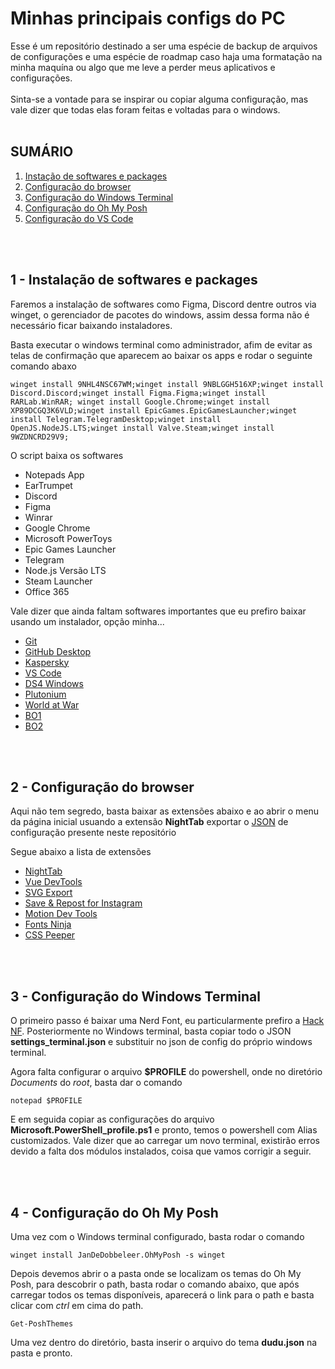 # Minhas principais configs do PC
Esse é um repositório destinado a ser uma espécie de backup de arquivos de configurações e uma espécie de roadmap caso haja uma formatação na minha maquína ou algo que me leve a perder meus aplicativos e configurações.<br><br>
Sinta-se a vontade para se inspirar ou copiar alguma configuração, mas vale dizer que todas elas foram feitas e voltadas para o windows.
<br>
<br>

 
## SUMÁRIO
1. [Instação de softwares e packages](#1)
2. [Configuração do browser](#2)
3. [Configuração do Windows Terminal](#3)
4. [Configuração do Oh My Posh](#4) 
5. [Configuração do VS Code]()
<br>
<br>

## 1 - Instalação de softwares e packages
<p name="1">
Faremos a instalação de softwares como Figma, Discord dentre outros via winget, o gerenciador de pacotes do windows, assim dessa forma não é necessário ficar baixando instaladores.
</p>
<p>Basta executar o windows terminal como administrador, afim de evitar as telas de confirmação que aparecem ao baixar os apps e rodar o seguinte comando abaxo</p>


```
winget install 9NHL4NSC67WM;winget install 9NBLGGH516XP;winget install Discord.Discord;winget install Figma.Figma;winget install RARLab.WinRAR; winget install Google.Chrome;winget install XP89DCGQ3K6VLD;winget install EpicGames.EpicGamesLauncher;winget install Telegram.TelegramDesktop;winget install OpenJS.NodeJS.LTS;winget install Valve.Steam;winget install 9WZDNCRD29V9;
```

<p>O script baixa os softwares</p>

- Notepads App
- EarTrumpet
- Discord
- Figma
- Winrar
- Google Chrome
- Microsoft PowerToys
- Epic Games Launcher
- Telegram
- Node.js Versão LTS
- Steam Launcher
- Office 365

<p>Vale dizer que ainda faltam softwares importantes que eu prefiro baixar usando um instalador, opção minha...</p>

- [Git](https://git-scm.com/)
- [GitHub Desktop](https://desktop.github.com/)
- [Kaspersky](https://toronto.my.kaspersky.com/?locale=pt-BR#/auth/layout/main)
- [VS Code](https://code.visualstudio.com/)
- [DS4 Windows](https://ds4-windows.com/)
- [Plutonium](https://cdn.plutonium.pw/updater/plutonium.exe)
- [World at War](https://plutonium.pw/pluto_t4_full_game.torrent)
- [BO1](https://plutonium.pw/pluto_t5_full_game.torrent)
- [BO2](https://plutonium.pw/pluto_t6_full_game.torrent)
<br>
<br>

## 2 - Configuração do browser
<p name="2">
Aqui não tem segredo, basta baixar as extensões abaixo e ao abrir o menu da página inicial usuando a extensão <b>NightTab</b> exportar o <a href="/nightTab backup - 2022.12.09 - 15 02 03.json">JSON</a> de configuração presente neste repositório
</p>

<p>Segue abaixo a lista de extensões</p>

- [NightTab](https://chrome.google.com/webstore/detail/nighttab/hdpcadigjkbcpnlcpbcohpafiaefanki)
- [Vue DevTools](https://microsoftedge.microsoft.com/addons/detail/vuejs-devtools/olofadcdnkkjdfgjcmjaadnlehnnihnl)
- [SVG Export](https://microsoftedge.microsoft.com/addons/detail/svg-export/eehngmhcinichpjooegigoineafdfekl)
- [Save & Repost for Instagram](https://chrome.google.com/webstore/detail/save-repost-for-instagram/olmfgbcgfadifpdcompkdbgdifojjdlg)
- [Motion Dev Tools](https://chrome.google.com/webstore/detail/motion-devtools/mnbliiaiiflhmnndmoidhddombbmgcdk)
- [Fonts Ninja](https://chrome.google.com/webstore/detail/fonts-ninja/eljapbgkmlngdpckoiiibecpemleclhh)
- [CSS Peeper](https://chrome.google.com/webstore/detail/css-peeper/mbnbehikldjhnfehhnaidhjhoofhpehk)
<br>
<br>

## 3 - Configuração do Windows Terminal
<p name="3">
O primeiro passo é baixar uma Nerd Font, eu particularmente prefiro a <a href="https://www.nerdfonts.com/font-downloads">Hack NF</a>. Posteriormente no Windows terminal, basta copiar todo o JSON <b>settings_terminal.json</b> e substituir no json de config do próprio windows terminal.
</p>
<p>
Agora falta configurar o arquivo <b>$PROFILE</b> do powershell, onde no diretório <i>Documents</i> do <i>root</i>, basta dar o comando 
</p>

```
notepad $PROFILE
```

<p>
E em seguida copiar as configurações do arquivo <b>Microsoft.PowerShell_profile.ps1</b> e pronto, temos o powershell com Alias customizados. Vale dizer que ao carregar um novo terminal, existirão erros devido a falta dos módulos instalados, coisa que vamos corrigir a seguir.
</p>

<br>
<br>

## 4 - Configuração do Oh My Posh
<p name="4">
Uma vez com o Windows terminal configurado, basta rodar o comando
</p>

```
winget install JanDeDobbeleer.OhMyPosh -s winget
```

<p>
Depois devemos abrir o a pasta onde se localizam os temas do Oh My Posh, para descobrir o path, basta rodar o comando abaixo, que após carregar todos os temas disponíveis, aparecerá o link para o path e basta clicar com <i>ctrl</i> em cima do path.
</p>

```
Get-PoshThemes
```

<p>
Uma vez dentro do diretório, basta inserir o arquivo do tema <b>dudu.json</b> na pasta e pronto.
</p>

